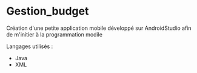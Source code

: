 # Gestion_budget

Création d'une petite application mobile développé sur AndroidStudio afin de m'initier à la programmation modile

Langages utilisés : 
- Java
- XML
